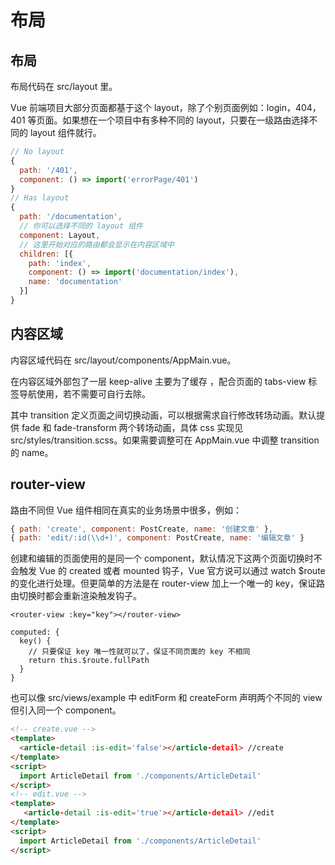 # 布局

## 布局

布局代码在 src/layout 里。

Vue 前端项目大部分页面都基于这个 layout，除了个别页面例如：login，404，401 等页面。如果想在一个项目中有多种不同的 layout，只要在一级路由选择不同的 layout 组件就行。

```js
// No layout
{
  path: '/401',
  component: () => import('errorPage/401')
}
// Has layout
{
  path: '/documentation',
  // 你可以选择不同的 layout 组件
  component: Layout,
  // 这里开始对应的路由都会显示在内容区域中
  children: [{
    path: 'index',
    component: () => import('documentation/index'),
    name: 'documentation'
  }]
}
```

## 内容区域

内容区域代码在 src/layout/components/AppMain.vue。

在内容区域外部包了一层 keep-alive 主要为了缓存 ，配合页面的 tabs-view 标签导航使用，若不需要可自行去除。

其中 transition 定义页面之间切换动画，可以根据需求自行修改转场动画。默认提供 fade 和 fade-transform 两个转场动画，具体 css 实现见 src/styles/transition.scss。如果需要调整可在 AppMain.vue 中调整 transition 的 name。

## router-view

路由不同但 Vue 组件相同在真实的业务场景中很多，例如：

```js
{ path: 'create', component: PostCreate, name: '创建文章' },
{ path: 'edit/:id(\\d+)', component: PostCreate, name: '编辑文章' }
```

创建和编辑的页面使用的是同一个 component，默认情况下这两个页面切换时不会触发 Vue 的 created 或者 mounted 钩子，Vue 官方说可以通过 watch $route 的变化进行处理。但更简单的方法是在 router-view 加上一个唯一的 key，保证路由切换时都会重新渲染触发钩子。

```
<router-view :key="key"></router-view>

computed: {
  key() {
    // 只要保证 key 唯一性就可以了，保证不同页面的 key 不相同
    return this.$route.fullPath
  }
}
```

也可以像 src/views/example 中 editForm 和 createForm 声明两个不同的 view 但引入同一个 component。

```html
<!-- create.vue -->
<template>
  <article-detail :is-edit='false'></article-detail> //create
</template>
<script>
  import ArticleDetail from './components/ArticleDetail'
</script>
<!-- edit.vue -->
<template>
   <article-detail :is-edit='true'></article-detail> //edit
</template>
<script>
  import ArticleDetail from './components/ArticleDetail'
</script>
```
